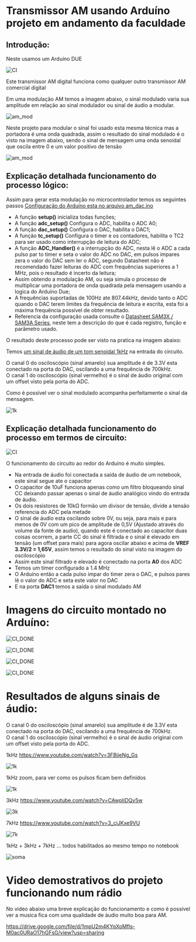 # Transmissor AM usando Arduíno projeto em andamento da faculdade

## Introdução:
Neste usamos um Arduíno DUE

![CI](https://raw.githubusercontent.com/fgl27/Arduino_samples/master/due/am_dac/ci.png)

Este transmissor AM digital funciona como qualquer outro transmissor AM comercial digital

Em uma modulação AM temos a imagem abaixo, o sinal modulado varia sua amplitude em relação ao sinal modulador ou sinal de áudio a modular.

![am_mod](https://raw.githubusercontent.com/fgl27/Arduino_samples/master/due/am_dac/am_mod.png)

Neste projeto para modular o sinal foi usado esta mesma técnica mas a portadora é uma onda quadrada, assim o resultado do sinal modulado é o visto na imagem abaixo, sendo o sinal de mensagem uma onda senoidal que oscila entre 0 e um valor positivo de tensão

![am_mod](https://raw.githubusercontent.com/fgl27/Arduino_samples/master/due/am_dac/modulado.png)

## Explicação detalhada funcionamento do processo lógico:

Assim para gerar esta modulação no microcontrolador temos os seguintes passos [Configuração do Arduíno esta no arquivo am_dac.ino](https://github.com/fgl27/Arduino_samples/blob/master/due/am_dac/am_dac.ino)

* A função **setup()** inicializa todas funções;
* A função **adc_setup()** Configura o ADC, habilita o ADC A0;
* A função **dac_setup()** Configura o DAC, habilita o DAC1;
* A função **tc_setup()** Configura o timer e os contadores, habilita o TC2 para ser usado como interrupção de leitura do ADC;
* A função **ADC_Handler()** é a interrupção do ADC, nesta lê o ADC a cada pulso par to timer e seta o valor do ADC no DAC, em pulsos impares zera o valor do DAC sem ler o ADC, segundo Datasheet não é recomendado fazer leituras do ADC com frequências superiores a 1 MHz, pois o resultado é incerto da leitura;
* Assim obtendo a modulação AM, ou seja simula o processo de multiplicar uma portadora de onda quadrada pela mensagem usando a logica do Arduíno Due;
* A frequências suportadas de 100Hz ate 807.44kHz, devido tanto o ADC quando o DAC terem limites da frequência de leitura e escrita, esta foi a máxima frequência possível de obter resultado.
* Referencia da configuração usada consulte o [Datasheet SAM3X / SAM3A Series](https://ww1.microchip.com/downloads/en/DeviceDoc/Atmel-11057-32-bit-Cortex-M3-Microcontroller-SAM3X-SAM3A_Datasheet.pdf), neste tem a descrição do que é cada registro, função e parâmetro usado.

O resultado deste processo pode ser visto na pratica na imagem abaixo:

Temos [um sinal de áudio de um tom senoidal 1kHz](https://www.youtube.com/watch?v=3FBijeNg_Gs) na entrada do circuito.

O canal 0 do osciloscópio (sinal amarelo) sua amplitude é de 3.3V esta conectado na porta do DAC, oscilando a uma frequência de 700kHz.<br>
O canal 1 do osciloscópio (sinal vermelho) é o sinal de áudio original com um offset visto pela porta do ADC.<br>

Como é possível ver o sinal modulado acompanha perfeitamente o sinal da mensagem.

![1k](https://raw.githubusercontent.com/fgl27/Arduino_samples/master/due/am_dac/ton_1_kHz.png)

## Explicação detalhada funcionamento do processo em termos de circuito:

![CI](https://raw.githubusercontent.com/fgl27/Arduino_samples/master/due/am_dac/ci.png)

O funcionamento do circuito ao redor do Arduíno é muito simples.

* Na entrada de áudio foi conectada a saída de áudio de um notebook, este sinal segue ate o capacitor
* O capacitor de 10uF funciona apenas como um filtro bloqueando sinal CC deixando passar apenas o sinal de áudio analógico vindo do entrada de áudio.
* Os dois resistores de 10kΩ formão um divisor de tensão, divide a tensão referencia do ADC pela metade
* O sinal de áudio esta oscilando sobre 0V, ou seja, para mais e para menos de 0V com um pico de amplitude de 0,5V (Ajustado através do volume da fonte de audio), quando este é conectado ao capacitor duas coisas ocorrem, a parte CC do sinal é filtrada e o sinal é elevado em tensão (um offset para mais) para agora oscilar abaixo e acima de **VREF 3.3V/2 = 1,65V**, assim temos o resultado do sinal visto na imagem do osciloscópio
* Assim este sinal filtrado e elevado é conectado na porta **A0** dos ADC
* Temos um timer configurado a 1.4 MHz
* O Arduíno então a cada pulso impar do timer zera o DAC, e pulsos pares lê o valor do ADC e seta este valor no DAC
* E na porta **DAC1** temos a saída o sinal modulado AM

# Imagens do circuito montado no Arduíno:

![CI_DONE](https://github.com/fgl27/Arduino_samples/blob/master/due/am_dac/arduino_montado_desc.jpg?raw=true)

![CI_DONE](https://github.com/fgl27/Arduino_samples/blob/master/due/am_dac/arduino_montado_0.jpg?raw=true)

![CI_DONE](https://github.com/fgl27/Arduino_samples/blob/master/due/am_dac/arduino_montado_1.jpg?raw=true)

![CI_DONE](https://github.com/fgl27/Arduino_samples/blob/master/due/am_dac/arduino_montado_2.jpg?raw=true)

# Resultados de alguns sinais de áudio:

O canal 0 do osciloscópio (sinal amarelo) sua amplitude é de 3.3V esta conectado na porta do DAC, oscilando a uma frequência de 700kHz.<br>
O canal 1 do osciloscópio (sinal vermelho) é o sinal de áudio original com um offset visto pela porta do ADC.<br>

1kHz https://www.youtube.com/watch?v=3FBijeNg_Gs

![1k](https://raw.githubusercontent.com/fgl27/Arduino_samples/master/due/am_dac/ton_1_kHz.png)

1kHz zoom, para ver como os pulsos ficam bem definidos

![1k](https://raw.githubusercontent.com/fgl27/Arduino_samples/master/due/am_dac/ton_1_kHz_zoom.png)

3kHz https://www.youtube.com/watch?v=CAwpIiDQv5w

![3k](https://raw.githubusercontent.com/fgl27/Arduino_samples/master/due/am_dac/ton_3_kHz.png)

7kHz https://www.youtube.com/watch?v=3_ciJKxe9VU

![7k](https://raw.githubusercontent.com/fgl27/Arduino_samples/master/due/am_dac/ton_7_kHz.png)

1kHz + 3kHz + 7kHz ... todos habilitados ao mesmo tempo no notebook

![soma](https://raw.githubusercontent.com/fgl27/Arduino_samples/master/due/am_dac/soma_tom_1_3_7_kHz.png)

# Video demostrativos do projeto funcionando num rádio

No video abaixo uma breve explicação do funcionamento e como é possível ver a musica fica com uma qualidade de áudio muito boa para AM.

https://drive.google.com/file/d/1mpU2m4KYqXoMfls-M0ac0URaO17hGFsG/view?usp=sharing

